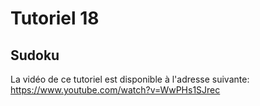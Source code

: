 # Tutoriel 18
## Sudoku

La vidéo de ce tutoriel est disponible à l'adresse suivante: https://www.youtube.com/watch?v=WwPHs1SJrec

